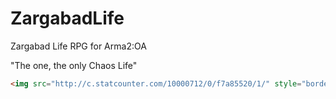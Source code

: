 ZargabadLife
============

Zargabad Life RPG for Arma2:OA

"The one, the only Chaos Life"

```html
<img src="http://c.statcounter.com/10000712/0/f7a85520/1/" style="border:none;">
```